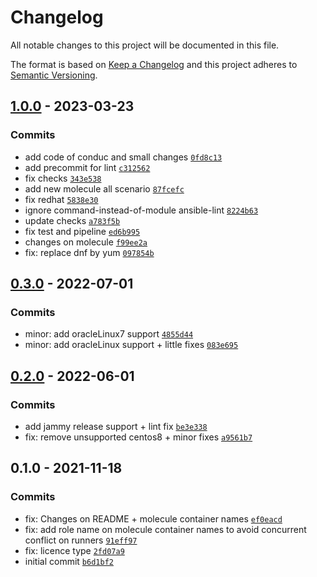 # Changelog

All notable changes to this project will be documented in this file.

The format is based on [Keep a Changelog](https://keepachangelog.com/en/1.0.0/)
and this project adheres to [Semantic Versioning](https://semver.org/spec/v2.0.0.html).

## [1.0.0](https://github.com/lotusnoir/ansible-system_upgrade/compare/0.3.0...1.0.0) - 2023-03-23

### Commits

- add code of conduc and small changes [`0fd8c13`](https://github.com/lotusnoir/ansible-system_upgrade/commit/0fd8c13bc625715f23d4b49bbff08484f3c4c1f9)
- add precommit for lint [`c312562`](https://github.com/lotusnoir/ansible-system_upgrade/commit/c312562f9cb6047e57395d255952e719883bc91e)
- fix checks [`343e538`](https://github.com/lotusnoir/ansible-system_upgrade/commit/343e53817f6f379facdee74d9efa91307cc865da)
- add new molecule all scenario [`87fcefc`](https://github.com/lotusnoir/ansible-system_upgrade/commit/87fcefc9534a599b90f42c7fbc3abb1e3d107a9a)
- fix redhat [`5838e30`](https://github.com/lotusnoir/ansible-system_upgrade/commit/5838e30699732e5eb67b8b9367a24a74f18294c4)
- ignore command-instead-of-module ansible-lint [`8224b63`](https://github.com/lotusnoir/ansible-system_upgrade/commit/8224b6378159af5b3ef60b7a1b59de73fdbf972f)
- update checks [`a783f5b`](https://github.com/lotusnoir/ansible-system_upgrade/commit/a783f5b8bff59a6d40d32f22e645445a53c02198)
- fix test and pipeline [`ed6b995`](https://github.com/lotusnoir/ansible-system_upgrade/commit/ed6b9954411b47cf18cfb4855f3419e4b47b0341)
- changes on molecule [`f99ee2a`](https://github.com/lotusnoir/ansible-system_upgrade/commit/f99ee2a14be6740b5e12f58a14ef34ccaa27a8c0)
- fix: replace dnf by yum [`097854b`](https://github.com/lotusnoir/ansible-system_upgrade/commit/097854b9cd08164969eb01744b31d5d3c29c9293)

## [0.3.0](https://github.com/lotusnoir/ansible-system_upgrade/compare/0.2.0...0.3.0) - 2022-07-01

### Commits

- minor: add oracleLinux7 support [`4855d44`](https://github.com/lotusnoir/ansible-system_upgrade/commit/4855d445cefde75b77a443931b2b8199d783d81f)
- minor: add oracleLinux support + little fixes [`083e695`](https://github.com/lotusnoir/ansible-system_upgrade/commit/083e6959a0ebf0a4497c544ed9fa3cd84b80501b)

## [0.2.0](https://github.com/lotusnoir/ansible-system_upgrade/compare/0.1.0...0.2.0) - 2022-06-01

### Commits

- add jammy release support + lint fix [`be3e338`](https://github.com/lotusnoir/ansible-system_upgrade/commit/be3e3385096ee2fa0b2cc9e68d0ec50cb314db5a)
- fix: remove unsupported centos8 + minor fixes [`a9561b7`](https://github.com/lotusnoir/ansible-system_upgrade/commit/a9561b7a6c1adb96b83cc0dbec945721488a1701)

## 0.1.0 - 2021-11-18

### Commits

- fix: Changes on README + molecule container names [`ef0eacd`](https://github.com/lotusnoir/ansible-system_upgrade/commit/ef0eacdff9616a9c2bb069de574d007ffc12bbbc)
- fix: add role name on molecule container names to avoid concurrent conflict on runners [`91eff97`](https://github.com/lotusnoir/ansible-system_upgrade/commit/91eff97c78e9eccbb43ff66f6580fe1ce4f02223)
- fix: licence type [`2fd07a9`](https://github.com/lotusnoir/ansible-system_upgrade/commit/2fd07a9441ca71eb5a5d1d543b137663eba554b5)
- initial commit [`b6d1bf2`](https://github.com/lotusnoir/ansible-system_upgrade/commit/b6d1bf245a1c1588999e1c0776fa174f7eea4ce5)
